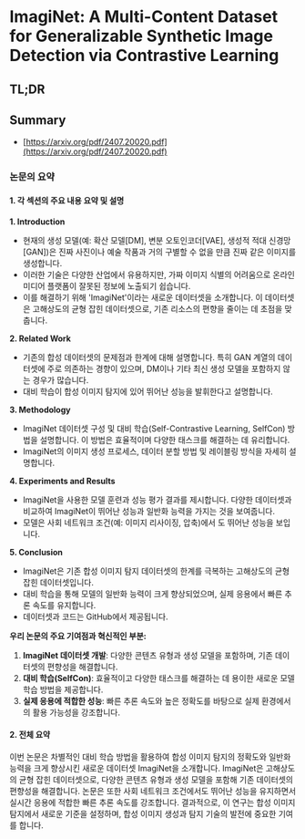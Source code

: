 # ImagiNet: A Multi-Content Dataset for Generalizable Synthetic Image Detection via Contrastive Learning
## TL;DR
## Summary
- [https://arxiv.org/pdf/2407.20020.pdf](https://arxiv.org/pdf/2407.20020.pdf)

### 논문의 요약

#### 1. 각 섹션의 주요 내용 요약 및 설명

**1. Introduction**
- 현재의 생성 모델(예: 확산 모델[DM], 변분 오토인코더[VAE], 생성적 적대 신경망[GAN])은 진짜 사진이나 예술 작품과 거의 구별할 수 없을 만큼 진짜 같은 이미지를 생성합니다.
- 이러한 기술은 다양한 산업에서 유용하지만, 가짜 이미지 식별의 어려움으로 온라인 미디어 플랫폼이 잘못된 정보에 노출되기 쉽습니다.
- 이를 해결하기 위해 'ImagiNet'이라는 새로운 데이터셋을 소개합니다. 이 데이터셋은 고해상도의 균형 잡힌 데이터셋으로, 기존 리소스의 편향을 줄이는 데 초점을 맞춥니다.

**2. Related Work**
- 기존의 합성 데이터셋의 문제점과 한계에 대해 설명합니다. 특히 GAN 계열의 데이터셋에 주로 의존하는 경향이 있으며, DM이나 기타 최신 생성 모델을 포함하지 않는 경우가 많습니다.
- 대비 학습이 합성 이미지 탐지에 있어 뛰어난 성능을 발휘한다고 설명합니다.

**3. Methodology**
- ImagiNet 데이터셋 구성 및 대비 학습(Self-Contrastive Learning, SelfCon) 방법을 설명합니다. 이 방법은 효율적이며 다양한 태스크를 해결하는 데 유리합니다.
- ImagiNet의 이미지 생성 프로세스, 데이터 분할 방법 및 레이블링 방식을 자세히 설명합니다.

**4. Experiments and Results**
- ImagiNet을 사용한 모델 훈련과 성능 평가 결과를 제시합니다. 다양한 데이터셋과 비교하여 ImagiNet이 뛰어난 성능과 일반화 능력을 가지는 것을 보여줍니다.
- 모델은 사회 네트워크 조건(예: 이미지 리사이징, 압축)에서 도 뛰어난 성능을 보입니다.

**5. Conclusion**
- ImagiNet은 기존 합성 이미지 탐지 데이터셋의 한계를 극복하는 고해상도의 균형 잡힌 데이터셋입니다.
- 대비 학습을 통해 모델의 일반화 능력이 크게 향상되었으며, 실제 응용에서 빠른 추론 속도를 유지합니다.
- 데이터셋과 코드는 GitHub에서 제공됩니다.

**우리 논문의 주요 기여점과 혁신적인 부분:**
1. **ImagiNet 데이터셋 개발**: 다양한 콘텐츠 유형과 생성 모델을 포함하며, 기존 데이터셋의 편향성을 해결합니다.
2. **대비 학습(SelfCon)**: 효율적이고 다양한 태스크를 해결하는 데 용이한 새로운 모델 학습 방법을 제공합니다.
3. **실제 응용에 적합한 성능**: 빠른 추론 속도와 높은 정확도를 바탕으로 실제 환경에서의 활용 가능성을 강조합니다.

#### 2. 전체 요약

이번 논문은 차별적인 대비 학습 방법을 활용하여 합성 이미지 탐지의 정확도와 일반화 능력을 크게 향상시킨 새로운 데이터셋 ImagiNet을 소개합니다. ImagiNet은 고해상도의 균형 잡힌 데이터셋으로, 다양한 콘텐츠 유형과 생성 모델을 포함해 기존 데이터셋의 편향성을 해결합니다. 논문은 또한 사회 네트워크 조건에서도 뛰어난 성능을 유지하면서 실시간 응용에 적합한 빠른 추론 속도를 강조합니다. 결과적으로, 이 연구는 합성 이미지 탐지에서 새로운 기준을 설정하며, 합성 이미지 생성과 탐지 기술의 발전에 중요한 기여를 합니다.